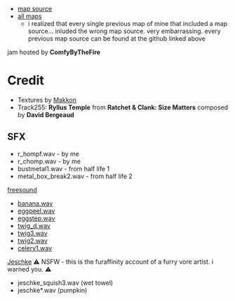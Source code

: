- [map source](https://github.com/spacehare/quake-maps/tree/main/maps/meat_rabbit)
- [all maps](https://github.com/spacehare/quake-maps/tree/main)
  - i realized that every single previous map of mine that included a map source... inluded the wrong map source. very embarrassing. every previous map source can be found at the github linked above

jam hosted by **ComfyByTheFire**

# Credit

- Textures by [Makkon](https://www.slipseer.com/index.php?resources/makkon-textures.28/)
- Track255: **Ryllus Temple** from **Ratchet & Clank: Size Matters** composed by **David Bergeaud**

## SFX

- r_hompf.wav - by me
- r_chomp.wav - by me
- bustmetal1.wav - from half life 1
- metal_box_break2.wav - from half life 2

[freesound](https://freesound.org/)

- [banana.wav](https://freesound.org/people/aglinder/sounds/264484/)
- [eggpeel.wav](https://freesound.org/people/dav0r/sounds/176754/)
- [eggstep.wav](https://freesound.org/people/dav0r/sounds/176758/)
- [twig_d.wav](https://freesound.org/people/deleted_user_7146007/sounds/383721/)
- [twig3.wav](https://freesound.org/people/earthsounds/sounds/101494/)
- [twig2.wav](https://freesound.org/people/earthsounds/sounds/101493/)
- [celery1.wav](https://freesound.org/people/sonictechtonic/sounds/242215/)

[Jeschke](https://www.furaffinity.net/gallery/jeschke/folder/412941/Sound-Assets/) ⚠ NSFW - this is the furaffinity account of a furry vore artist. i warned you. ⚠

- jeschke_squish3.wav (wet towel)
- jeschke\*.wav (pumpkin)
